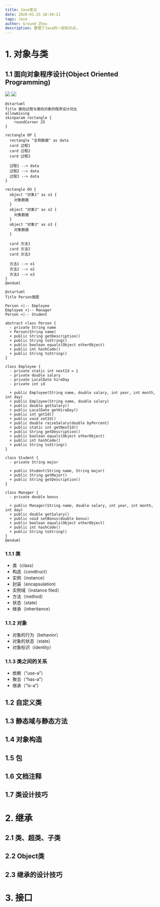 ```yaml
---
title: Java笔记
date: 2020-01-25 16:44:21
tags: Java
author: Ground Zhou
description: 整理了Java的一些知识点。
---
```


# 1. 对象与类

## 1.1 面向对象程序设计(Object Oriented Programming)

![](http://www.plantuml.com/plantuml/svg/SoWkIImgAStDuGh9BCb9LNWvTz7J2HDVx6z_lgBxoOu-2FVf-fqlDYvyFgi5AFXqL_-BTVjUh5i857osVWfNOavEVdbkPaLcNZfNSNPcNa5YKMAkGb5gSabYNZhGm6ekpgByqhmKv_oYlDGY1IDJhbekBeIqVm1GXGAIUgMdhIkURcnuDdN3izvrIWg9nGefYIM9G2N9YKKf2X276Q9oZL2vnbn0FbIXWgwk7Sm0g69C8ME44AhR_C5koq_A0We17GOE1KEmc_8DmL8A2X11Y6k10hKOweqWwes8LMyCKM-CIptChy-cxNosUQeXAjS8bGiE2QX2i1_p3U42a738Du8BG48XtnWO1WwfUId09040)
![](http://www.plantuml.com/plantuml/svg/lPHTJW8n4CVVUue-BX4UVDU4A2QIY9hW1MQt4xQassBR9MxKatWAdqsyZV4Q3hjTt0f-a1Xu6cP-pFpdemoT1-lBGh4RwHNoQxJEwFVdbxUdLyQQR_peOJ3WPyL2cGgHjKRZde266Te8dVfIeFQCGUgyXSppJ85p8Jc_PvmF-CBA9NWas4ezuneA9Fz1W9AEkrVx5sMgPDRYC_GZT9cL2o-9tePuqnXnC3L68MYEjoKebrobSoHznkTe6pkYfVOy1vUV6e6_5Nbah6bpFQ2uKPgq3oartlcnuCVyC2A4eTm4WW9RHP4Bau4QhQnSMXn175sbb89rvRKQkdFinmNwzUyg1DjOXT4-Rqm1LM_7R14V8hIaQHsCH_VP307dqWBrasoCdM9Z4RkNHWhkDlsXd0NfC1GChhIYSyhe5YE-imcgSbal8zdrolPmIE4TRNym1SoDPN6c6e-NrAM_QN6oYlsj_xMqyEo_I6kdRdJf8ca1_vzh_FcwsYCvMOb8kehsipvE7vhJ4BMWlzKF)

```plantuml
@startuml
Title 面向过程与面向对象的程序设计对比
allowmixing
skinparam rectangle {
	roundCorner 25
}

rectangle OP {
  rectangle "全局数据" as data
  card 过程1
  card 过程2
  card 过程3

  过程1 --> data
  过程2 --> data
  过程3 --> data
}

rectangle OO {
  object "对象1" as o1 {
    对象数据
  }
  object "对象2" as o2 {
    对象数据
  }
  object "对象3" as o3 {
    对象数据
  }

  card 方法1
  card 方法2
  card 方法3

  方法1 --> o1
  方法2 --> o2
  方法3 --> o3
}
@enduml

@startuml
Title Person类图

Person <|-- Employee
Employee <|-- Manager
Person <|-- Student

abstract class Person {
  - private String name
  + Person(String name)
  + public String getDescription()
  + public String toString()
  + public boolean equals(Object otherObject)
  + public int hashCode()
  + public String toString()
}

class Employee {
  - private static int nextId = 1
  - private double salary
  - private LocalDate hireDay
  - private int id

  + public Employee(String name, double salary, int year, int month, int day)
  + public Employee(String name, double salary)
  + public double getSalary()
  + public LocalDate getHiraDay()
  + public int getId()
  + public void setId()
  + public double raiseSalary(double byPercent)
  + public static int getNextId()
  + public String getDescription()
  + public boolean equals(Object otherObject)
  + public int hashCode()
  + public String toString()
}

class Student {
  - private String major

  + public Student(String name, String major)
  + public String getMajor()
  + public String getDescription()
}

class Manager {
  - private double bonus

  + public Manager(String name, double salary, int year, int month, int day)
  + public double getSalary()
  + public void setBonus(double bonus)
  + public boolean equals(Object otherObject)
  + public int hashCode()
  + public String toString()    
}
@enduml
```

### 1.1.1 类

- 类（class）
- 构造（condtruct）
- 实例（instance）
- 封装（encapsulation)
- 实例域（instance filed）
- 方法（method）
- 状态（state）
- 继承（inheritance）

### 1.1.2 对象

- 对象的行为（behavior）
- 对象的状态（state）
- 对象标识（identity）

### 1.1.3 类之间的关系

- 依赖（“use-a”）
- 聚合（“has-a”）
- 继承（“is-a”)

## 1.2 自定义类

## 1.3 静态域与静态方法

## 1.4 对象构造

## 1.5 包

## 1.6 文档注释

## 1.7 类设计技巧

# 2. 继承

## 2.1 类、超类、子类

## 2.2 Object类

## 2.3 继承的设计技巧

# 3. 接口

